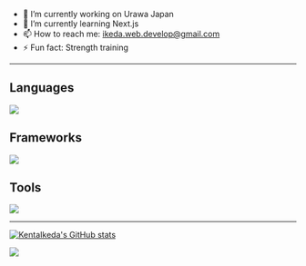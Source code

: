 <!--
**KentaIkeda/KentaIkeda** is a ✨ _special_ ✨ repository because its `README.md` (this file) appears on your GitHub profile.

Here are some ideas to get you started:
-->

- 🔭 I’m currently working on Urawa Japan
- 🌱 I’m currently learning Next.js
- 📫 How to reach me: <a href="mailto:ikeda.web.develop@gmail.com">ikeda.web.develop@gmail.com</a>
- ⚡ Fun fact: Strength training
---

## Languages
![](https://skillicons.dev/icons?i=html,css,js,ts,rust,md)

## Frameworks
![](https://skillicons.dev/icons?i=react,nextjs,astro,gatsby,tailwind)

## Tools
![](https://skillicons.dev/icons?i=git,github,figma,vscode)

---
[![KentaIkeda's GitHub stats](https://github-readme-stats.vercel.app/api?username=KentaIkeda)](https://github.com/KentaIkeda/github-readme-stats)

![](https://github-readme-stats.vercel.app/api/top-langs?username=KentaIkeda&show_icons=true&locale=en&layout=compact)
